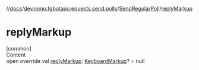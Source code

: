 //[docs](../../../index.md)/[dev.inmo.tgbotapi.requests.send.polls](../index.md)/[SendRegularPoll](index.md)/[replyMarkup](reply-markup.md)



# replyMarkup  
[common]  
Content  
open override val [replyMarkup](reply-markup.md): [KeyboardMarkup](../../dev.inmo.tgbotapi.types.buttons/-keyboard-markup/index.md)? = null  



